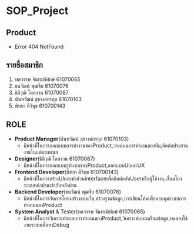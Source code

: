# SOP_Project
## Product
  - Error 404 NotFound
## รายชื่อสมาชิก
  1. ทศวรรษ จันทะพิทักษ์ 61070065
  2. ธนวัฒน์ พุฒจีบ 61070076
  3. ธิติวุฒิ โตสงวน 61070087
  4. นันทวัฒน์ สุธางค์กรกุล 61070103
  5. พิทยา ดีวิพุธ 610700143
## ROLE
  * __Product Manager__(นันทวัฒน์ สุธางค์กรกุล 61070103)
    - มีหน้าที่ในการออกเเบบการทำงานของProduct,วางเเผนการทำงานของทีม,ติดต่อประสานงานในเเต่ละเเผนก
  * __Designer__(ธิติวุฒิ โตสงวน 61070087)
    - มีหน้าที่ในการออกเเบบรูปเเบบของProduct,ออกเเบบUIเเละUX
  * __Frontend Developer__(พิทยา ดีวิพุธ 610700143)
    - มีหน้าที่ในการสร้างUIเเละทำส่วนinterfaceเพื่อติดต่อกับUserหรือผู้ใช้งาน,เชื่อมโยงระบบหน้าบ้านเข้ากับหลังบ้าน
  * __Backend Developer__(ธนวัฒน์ พุฒจีบ 61070076)
    - มีหน้าที่ในการจัดการโครงสร้างของเว็บ,สร้างฐานข้อมูล,การเขียนโค้ดเพื่อควบคุมระบบการทำงานของProduct
  * __System Analyst__ & Tester(ทศวรรษ จันทะพิทักษ์ 61070065)
    - มีหน้าที่ในการวิเคราะห์ระบบการทำงานของProduct,วิเคราะห์เเละเตรียมข้อมูล,ทดลองใช้งานระบบเพื่อหาDebug
